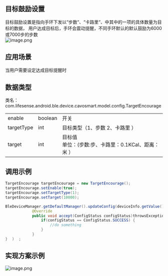<a name="fJg09"></a>
## 目标鼓励设置
目标鼓励设置是指向手环下发以“步数“、“卡路里“、中其中的一项的具体数量为目标的数据， 用户达成目标后，手环会震动提醒，不同手环默认的默认鼓励为6000或7000步的步数<br />![image.png](https://cdn.nlark.com/yuque/0/2021/png/265997/1616677281900-840224e3-1942-477c-8a6d-f9a205943952.png#averageHue=%23f0f0f0&crop=0&crop=0&crop=1&crop=1&height=157&id=ePBZG&margin=%5Bobject%20Object%5D&name=image.png&originHeight=157&originWidth=846&originalType=binary&ratio=1&rotation=0&showTitle=false&size=9459&status=done&style=none&title=&width=846)


<a name="dG1Tn"></a>
## 应用场景
当用户需要设定达成目标提醒时
<a name="ourMO"></a>
## 数据类型
类名：com.lifesense.android.ble.device.cavosmart.model.config.TargetEncourage

|  |  |  |
| --- | --- | --- |
| enable | boolean | 开关 |
| targetType | int | 目标类型（1、步数 2、卡路里 ） |
| target | int | 目标值 <br />单位：(步数:步、卡路里：0.1KCal、距离：米 ） |

<a name="rucau"></a>
## 调用示例
```java
TargetEncourage targetEncourage = new TargetEncourage();
targetEncourage.setEnable(true);
targetEncourage.setTargetType(1);
targetEncourage.setTarget(10000);

BleDeviceManager.getDefaultManager().updateConfig(deviceInfo.getValue().getMac(), targetEncourage, new Consumer<ConfigStatus>() {
            @Override
            public void accept(ConfigStatus configStatus)throwsException{   
                if(configStatus == ConfigStatus.SUCCESS) {
                    //do something
                }
            }
}  )  ;
```
<a name="n2vLz"></a>
## 实现方案示例
![image.png](https://cdn.nlark.com/yuque/0/2021/png/265997/1616677454961-83aac5af-0ae7-4b08-ba48-137b11fb1542.png#averageHue=%23f8f8f8&crop=0&crop=0&crop=1&crop=1&height=269&id=qw9Fp&margin=%5Bobject%20Object%5D&name=image.png&originHeight=269&originWidth=867&originalType=binary&ratio=1&rotation=0&showTitle=false&size=26823&status=done&style=none&title=&width=867)


